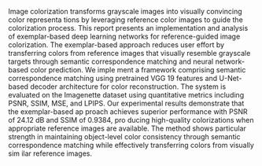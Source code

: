 Image colorization transforms grayscale images into visually convincing color representa
tions by leveraging reference color images to guide the colorization process. This report
 presents an implementation and analysis of exemplar-based deep learning networks for
 reference-guided image colorization. The exemplar-based approach reduces user effort by
 transferring colors from reference images that visually resemble grayscale targets through
 semantic correspondence matching and neural network-based color prediction. We imple
ment a framework comprising semantic correspondence matching using pretrained VGG
19 features and U-Net-based decoder architecture for color reconstruction. The system is
 evaluated on the Imagenette dataset using quantitative metrics including PSNR, SSIM,
 MSE, and LPIPS. Our experimental results demonstrate that the exemplar-based ap
proach achieves superior performance with PSNR of 24.12 dB and SSIM of 0.9384, pro
ducing high-quality colorizations when appropriate reference images are available. The
 method shows particular strength in maintaining object-level color consistency through
 semantic correspondence matching while effectively transferring colors from visually sim
ilar reference images.
